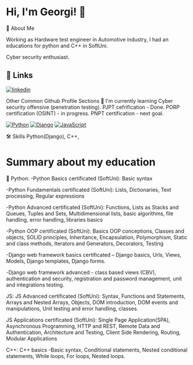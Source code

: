 # Hi, I'm Georgi! 👋

🚀 About Me


Working as Hardware test engineer in Automotive industry, I had an educations for python and C++ in SoftUni.

Cyber security enthusiast.

## 🔗 Links

[![linkedin](https://img.shields.io/badge/linkedin-0A66C2?style=for-the-badge&logo=linkedin&logoColor=white)](https://www.linkedin.com/in/georgi-popov-101264124/)

Other Common Github Profile Sections
🧠 I'm currently learning Cyber security offensive (penetration testing).
PJPT cefrification - Done.
PORP certification (OSINT) - in progress.
PNPT certification - next goal.

<a href='#' target="_blank"><img alt='Python' src='https://img.shields.io/badge/Python-100000?style=flat&logo=Python&logoColor=1DF700&labelColor=black&color=black'/></a>
<a href='#' target="_blank"><img alt='Django' src='https://img.shields.io/badge/Django-100000?style=flat&logo=Django&logoColor=1DF700&labelColor=black&color=black'/></a>
<a href='#' target="_blank"><img alt='JavaScript' src='https://img.shields.io/badge/JavaScript-100000?style=flat&logo=JavaScript&logoColor=FFE30F&labelColor=black&color=black'/></a>


🛠 Skills
Python(Django), C++,

# Summary about my education

:snake: 
Python:
-Python Basics certificated (SoftUni): Basic syntax 

-Python Fundamentals certificated (SoftUni): Lists, Dictionaries, Text processing, Regular expressions

-Python Advanced certificated (SoftUni): Functions, Lists as Stacks and Queues, Tuples and Sets, Multidimensional lists, basic algorithms, file handling, error handling, libraries basics

-Python OOP certificated (SoftUni): Basics OOP conceptions, Classes and objects, SOLID principles, Inheritance, Encapsulation, Polymorphism, Static and class methods, Iterators and Generators, Decorators, Testing

-Django web framework basics certificated – Django basics, Urls, 
Views, Models, Django templates, Django forms.

-Django web framework advanced - class based views (CBV), authentication and security, registration and password management, unit and integrations testing.

JS:
JS Advanced certificated (SoftUni): Syntax, Functions and Statements, Arrays and Nested Arrays, Objects, DOM introduction, DOM events and manipulations, Unit testing and error handling, classes.

JS Applications certificated (SoftUni): Single Page Application(SPA), Asynchronous Programming, HTTP and REST, Remote Data and Authentication, Architecture and Testing, Client Side Rendering, Routing, Modular Applications

C++:
C++ basics -Basic syntax, Conditional statements, Nested conditional statements, While loops, For loops, Nested loops.
